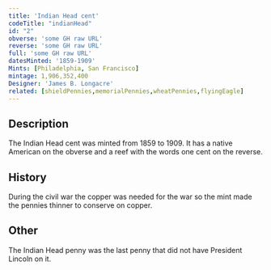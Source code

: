 ```yaml
---
title: 'Indian Head cent'
codeTitle: "indianHead"
id: "2"
obverse: 'some GH raw URL'
reverse: 'some GH raw URL'
full: 'some GH raw URL'
datesMinted: '1859-1909'
Mints: [Philadelphia, San Francisco]
mintage: 1,906,352,400
Designer: 'James B. Longacre'
related: [shieldPennies,memorialPennies,wheatPennies,flyingEagle]
---
```


## Description

The Indian Head cent was minted from 1859 to 1909. It has a native American on the obverse and a reef with the words one cent on the reverse.

## History

During the civil war the copper was needed for the war so the mint made the pennies thinner to conserve on copper.

## Other

The Indian Head penny was the last penny that did not have President Lincoln on it.
